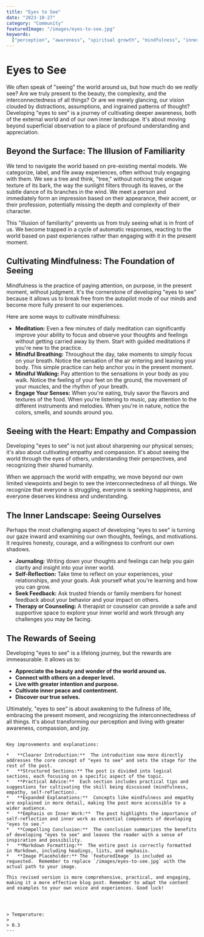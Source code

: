 ```yaml
---
title: "Eyes to See"
date: "2023-10-27"
category: "Community"
featuredImage: "/images/eyes-to-see.jpg"
keywords:
  ["perception", "awareness", "spiritual growth", "mindfulness", "inner vision"]
---
```


# Eyes to See

We often speak of "seeing" the world around us, but how much do we _really_ see? Are we truly present to the beauty, the complexity, and the interconnectedness of all things? Or are we merely glancing, our vision clouded by distractions, assumptions, and ingrained patterns of thought? Developing "eyes to see" is a journey of cultivating deeper awareness, both of the external world and of our own inner landscape. It's about moving beyond superficial observation to a place of profound understanding and appreciation.

## Beyond the Surface: The Illusion of Familiarity

We tend to navigate the world based on pre-existing mental models. We categorize, label, and file away experiences, often without truly engaging with them. We see a tree and think, "tree," without noticing the unique texture of its bark, the way the sunlight filters through its leaves, or the subtle dance of its branches in the wind. We meet a person and immediately form an impression based on their appearance, their accent, or their profession, potentially missing the depth and complexity of their character.

This "illusion of familiarity" prevents us from truly seeing what is in front of us. We become trapped in a cycle of automatic responses, reacting to the world based on past experiences rather than engaging with it in the present moment.

## Cultivating Mindfulness: The Foundation of Seeing

Mindfulness is the practice of paying attention, on purpose, in the present moment, without judgment. It's the cornerstone of developing "eyes to see" because it allows us to break free from the autopilot mode of our minds and become more fully present to our experiences.

Here are some ways to cultivate mindfulness:

- **Meditation:** Even a few minutes of daily meditation can significantly improve your ability to focus and observe your thoughts and feelings without getting carried away by them. Start with guided meditations if you're new to the practice.
- **Mindful Breathing:** Throughout the day, take moments to simply focus on your breath. Notice the sensation of the air entering and leaving your body. This simple practice can help anchor you in the present moment.
- **Mindful Walking:** Pay attention to the sensations in your body as you walk. Notice the feeling of your feet on the ground, the movement of your muscles, and the rhythm of your breath.
- **Engage Your Senses:** When you're eating, truly savor the flavors and textures of the food. When you're listening to music, pay attention to the different instruments and melodies. When you're in nature, notice the colors, smells, and sounds around you.

## Seeing with the Heart: Empathy and Compassion

Developing "eyes to see" is not just about sharpening our physical senses; it's also about cultivating empathy and compassion. It's about seeing the world through the eyes of others, understanding their perspectives, and recognizing their shared humanity.

When we approach the world with empathy, we move beyond our own limited viewpoints and begin to see the interconnectedness of all things. We recognize that everyone is struggling, everyone is seeking happiness, and everyone deserves kindness and understanding.

## The Inner Landscape: Seeing Ourselves

Perhaps the most challenging aspect of developing "eyes to see" is turning our gaze inward and examining our own thoughts, feelings, and motivations. It requires honesty, courage, and a willingness to confront our own shadows.

- **Journaling:** Writing down your thoughts and feelings can help you gain clarity and insight into your inner world.
- **Self-Reflection:** Take time to reflect on your experiences, your relationships, and your goals. Ask yourself what you're learning and how you can grow.
- **Seek Feedback:** Ask trusted friends or family members for honest feedback about your behavior and your impact on others.
- **Therapy or Counseling:** A therapist or counselor can provide a safe and supportive space to explore your inner world and work through any challenges you may be facing.

## The Rewards of Seeing

Developing "eyes to see" is a lifelong journey, but the rewards are immeasurable. It allows us to:

- **Appreciate the beauty and wonder of the world around us.**
- **Connect with others on a deeper level.**
- **Live with greater intention and purpose.**
- **Cultivate inner peace and contentment.**
- **Discover our true selves.**

Ultimately, "eyes to see" is about awakening to the fullness of life, embracing the present moment, and recognizing the interconnectedness of all things. It's about transforming our perception and living with greater awareness, compassion, and joy.

```

Key improvements and explanations:

*   **Clearer Introduction:**  The introduction now more directly addresses the core concept of "eyes to see" and sets the stage for the rest of the post.
*   **Structured Sections:** The post is divided into logical sections, each focusing on a specific aspect of the topic.
*   **Practical Advice:**  Each section includes practical tips and suggestions for cultivating the skill being discussed (mindfulness, empathy, self-reflection).
*   **Expanded Explanations:**  Concepts like mindfulness and empathy are explained in more detail, making the post more accessible to a wider audience.
*   **Emphasis on Inner Work:**  The post highlights the importance of self-reflection and inner work as essential components of developing "eyes to see."
*   **Compelling Conclusion:**  The conclusion summarizes the benefits of developing "eyes to see" and leaves the reader with a sense of inspiration and possibility.
*   **Markdown Formatting:**  The entire post is correctly formatted in Markdown, including headings, lists, and emphasis.
*   **Image Placeholder:** The `featuredImage` is included as requested.  Remember to replace `/images/eyes-to-see.jpg` with the actual path to your image.

This revised version is more comprehensive, practical, and engaging, making it a more effective blog post. Remember to adapt the content and examples to your own voice and experiences. Good luck!




> Temperature:
>
> 0.3
---

```
